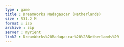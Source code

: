 ```yaml
---
type : game
title : DreamWorks Madagascar (Netherlands)
size : 531.2 M
format : iso
archive : zip
server : myrient
link2 : DreamWorks%20Madagascar%20%28Netherlands%29
---
```

